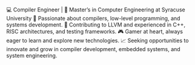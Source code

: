 
💻 Compiler Engineer | 🧠 Master’s in Computer Engineering at Syracuse University
🔧 Passionate about compilers, low-level programming, and systems development.
🚀 Contributing to LLVM and experienced in C++, RISC architectures, and testing frameworks.
🎮 Gamer at heart, always eager to learn and explore new technologies.
📈 Seeking opportunities to innovate and grow in compiler development, embedded systems, and system engineering.
